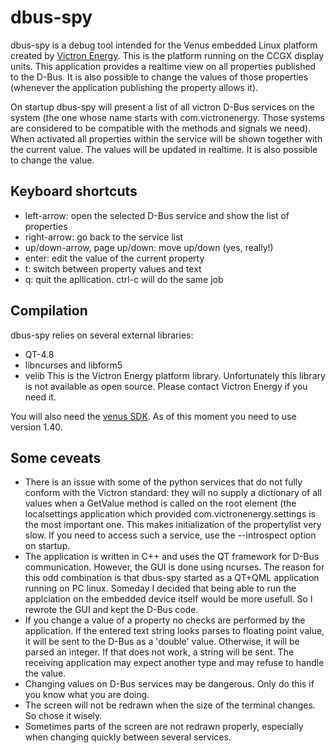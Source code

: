 # dbus-spy

dbus-spy is a debug tool intended for the Venus embedded Linux platform created by
[Victron Energy](http://victronenergy.com).
This is the platform running on the CCGX display units. This application provides a realtime view
on all properties published to the D-Bus. It is also possible to change the values of those
properties (whenever the application publishing the property allows it).

On startup dbus-spy will present a list of all victron D-Bus services on the system (the one whose
name starts with com.victronenergy. Those systems are considered to be compatible with the methods
and signals we need). When activated all properties within the service will be shown together with
the current value. The values will be updated in realtime. It is also possible to change the value.

## Keyboard shortcuts

* left-arrow: open the selected D-Bus service and show the list of properties
* right-arrow: go back to the service list
* up/down-arrow, page up/down: move up/down (yes, really!)
* enter: edit the value of the current property
* t: switch between property values and text
* q: quit the apllication. ctrl-c will do the same job

## Compilation

dbus-spy relies on several external libraries:
* QT-4.8
* libncurses and libform5
* velib This is the Victron Energy platform library. Unfortunately this library is not available
  as open source. Please contact Victron Energy if you need it.

You will also need the
[venus SDK](https://www.victronenergy.com/live/open_source:ccgx:setup_development_environment). As of this moment
you need to use version 1.40.

## Some ceveats

* There is an issue with some of the python services that do not fully conform with the Victron
  standard: they will no supply a dictionary of all values when a GetValue method is called on the
  root element (the localsettings application which provided com.victronenergy.settings is the most
  important one. This makes initialization of the propertylist very slow. If you need to access such
  a service, use the --introspect option on startup.
* The application is written in C++ and uses the QT framework for D-Bus communication. However,
  the GUI is done using ncurses. The reason for this odd combination is that dbus-spy started as
  a QT+QML application running on PC linux. Someday I decided that being able to run the applciation
  on the embedded device itself would be more usefull. So I rewrote the GUI and kept the D-Bus code.
* If you change a value of a property no checks are performed by the application. If the entered
  text string looks parses to floating point value, it will be sent to the D-Bus as a 'double'
  value. Otherwise, it will be parsed an integer. If that does not work, a string will be sent.
  The receiving application may expect another type and may refuse to handle the value.
* Changing values on D-Bus services may be dangerous. Only do this if you know what you are doing.
* The screen will not be redrawn when the size of the terminal changes. So chose it wisely.
* Sometimes parts of the screen are not redrawn properly, especially when changing quickly between
  several services.
